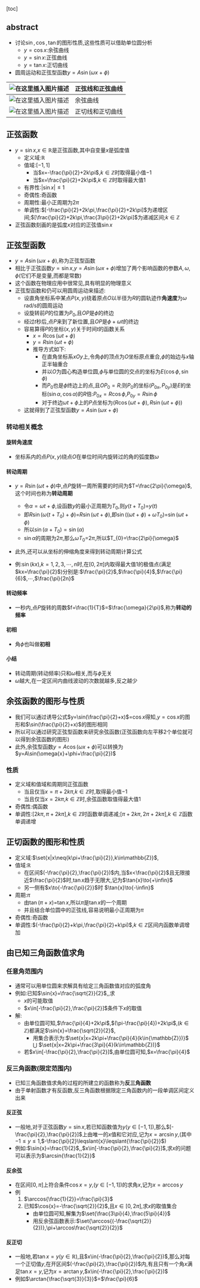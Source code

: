 [toc]

## abstract

- 讨论$\sin,\cos,\tan$的图形性质,这些性质可以借助单位圆分析
  - $y=\cos{x}$:余弦曲线
  - $y=\sin{x}$:正弦曲线
  - $y=\tan{x}$:正切曲线
- 圆周运动和正弦型函数$y=A\sin(\omega{x}+\phi)$

| ![在这里插入图片描述](https://img-blog.csdnimg.cn/73f2c68d851147bd8355cddff4cc6248.png) | 正弦线和正弦曲线 |
| ------------------------------------------------------------ | ---------------- |
| ![在这里插入图片描述](https://img-blog.csdnimg.cn/380378d09d0346a6a675f1128d4aba02.png) | 余弦曲线         |
| ![在这里插入图片描述](https://img-blog.csdnimg.cn/cf88b7794b3749a1b5c38f7d12f594e8.png) | 正切线和正切曲线 |





## 正弦函数

- $y=\sin{x}$,$x\in\mathbb{R}$是正弦函数,其中自变量$x$是弧度值
  - 定义域:$\mathbb{R}$
  - 值域:$[-1,1]$
    - 当$x=-\frac{\pi}{2}+2k\pi$,$k\in\mathbb{Z}$时取得最小值$-1$
    - 当$x=\frac{\pi}{2}+2k\pi$,$k\in\mathbb{Z}$时取得最大值1
  - 有界性:$|\sin{x}|\leqslant{1}$
  - 奇偶性:奇函数
  - 周期性:最小正周期为$2\pi$
  - 单调性:$[-\frac{\pi}{2}+2k\pi,\frac{\pi}{2}+2k\pi]$为递增区间;$[\frac{\pi}{2}+2k\pi,\frac{3\pi}{2}+2k\pi]$为递减区间;$k\in\mathbb{Z}$
- 正弦函数刻画的是弧度$x$对应的正弦值$\sin{x}$

## 正弦型函数

- $y=A\sin(\omega{x}+\phi)$,称为正弦型函数
- 相比于正弦函数$y=\sin{x}$,$y=A\sin(\omega{x}+\phi)$增加了两个影响函数的参数$A,\omega,\phi$(它们不是变量,而都是常数)
- 这个函数在物理应用中很常见,具有明显的物理意义
- 正弦型函数和仍可以用圆周运动来描述:
  - 设直角坐标系中某点$P(x,y)$绕着原点$O$以半径为$R$的圆轨迹作**角速度**为$\omega$ rad/s的圆周运动
  - 设旋转前$P$的位置为$P_0$,且$OP$是$\phi$的终边
  - 经过$t$秒后,点$P$来到了新位置,且$OP$是$\phi+\omega{t}$的终边
  - 容易算得$P$的坐标$(x,y)$关于时间$t$的函数关系
    - $x=R\cos(\omega{t}+\phi)$
    - $y=R\sin(\omega{t}+\phi)$
    - 推导方式如下:
      - 在直角坐标系$xOy$上,令角$\phi$的顶点为$O$坐标原点重合,$\phi$的始边与$x$轴正半轴重合
      - 并以$O$为圆心构造单位圆,$\phi$与单位圆的交点的坐标为$E(\cos\phi,\sin{\phi})$
      - 而$P_0$也是$\phi$终边上的点,且$OP_0=R$;则$P_0$的坐标$(P_{0x},P_{0y})$是$E$的坐标$(\sin\alpha,\cos\alpha)$的$R$倍:$P_{0x}=R\cos\phi$,$P_{0y}=R\sin\phi$
      - 对于终边$\omega{t}+\phi$上的$P$点坐标为$(R\cos(\omega{t}+\phi),R\sin(\omega{t}+\phi))$
  - 这就得到了正弦型函数$y=A\sin(\omega{x}+\phi)$

### 转动相关概念

#### 旋转角速度

- 坐标系内的点$P(x,y)$绕点$O$在单位时间内旋转过的角的弧度数$\omega$

#### 转动周期

- $y=R\sin(\omega{t}+\phi)$中,点$P$旋转一周所需要的时间为$T=\frac{2\pi}{\omega}$,这个时间也称为**转动周期**

  - 令$\alpha=\omega{t}+\phi$,设函数$y$的最小正周期为$T_0$,则$y(t+T_0)$=$y(t)$
  - 即$R\sin(\omega{(t+T_0)}+\phi)$=$R\sin(\omega{t}+\phi)$,即$\sin((\omega{t}+\phi)+\omega T_0)$=$\sin(\omega{t}+\phi)$
  - 所以$\sin(\alpha+T_0)=\sin(\alpha)$
  - $\sin\alpha$的周期为$2\pi$,那么$\omega{T_0}$=$2\pi$,所以$T_{0}=\frac{2\pi}{\omega}$

- 此外,还可以从坐标的伸缩角度来得到转动周期计算公式

- 例:$\sin(kx)$,$k=1,2,3,\cdots,n$时,在$[0,2\pi]$内取得最大值1的极值点(满足$kx=\frac{\pi}{2}$)分别是:$\frac{\pi}{2}$,$\frac{\pi}{4}$,$\frac{\pi}{6}$,$\cdots$,$\frac{\pi}{2n}$

  

#### 转动频率

- 一秒内,点$P$旋转的周数$f=\frac{1}{T}$=$\frac{\omega}{2\pi}$,称为**转动的频率**

#### 初相

- 角$\phi$也叫做**初相**

#### 小结

- 转动周期(转动频率)只和$\omega$相关,而与$\phi$无关
- $\omega$越大,在一定区间内曲线波动的次数就越多,反之越少

## 余弦函数的图形与性质

- 我们可以通过诱导公式$y=\sin(\frac{\pi}{2}+x)$=$\cos{x}$得知,$y=\cos{x}$的图形和$\sin(\frac{\pi}{2}+x)$的图形相同
- 所以可以通过研究正弦型函数来研究余弦函数(正弦函数向左平移2个单位就可以得到余弦函数的图形)
- 此外,余弦型函数$y=A\cos(\omega{x}+\phi)$可以转换为$y=A\sin(\omega{x}+\phi+\frac{\pi}{2})$

### 性质

- 定义域和值域和周期同正弦函数
  - 当且仅当$x=\pi+2k\pi$,$k\in\mathbb{Z}$时,取得最小值$-1$
  - 当且仅当$x=2k\pi$,$k\in\mathbb{Z}$时,余弦函数取值得最大值1
- 奇偶性:偶函数
- 单调性:$[2k\pi,\pi+2k\pi]$,$k\in\mathbb{Z}$时函数单调递减;$[\pi+2k\pi,2\pi+2k\pi]$,$k\in\mathbb{Z}$函数单调递增

## 正切函数的图形和性质



- 定义域:$\set{x|x\neq{k\pi+\frac{\pi}{2}},k\in\mathbb{Z}}$,
- 值域:$\mathbb{R}$
  - 在区间$(-\frac{\pi}{2},\frac{\pi}{2})$内,当$x<\frac{\pi}{2}$且无限接近$\frac{\pi}{2}$时,$\tan{x}$趋于无限大,记为$\tan{x}\to{+\infin}$
  - 另一侧有$x\to{-\frac{\pi}{2}}$时 $\tan{x}\to{-\infin}$
- 周期:$\pi$
  - 由$\tan(\pi+x)$=$\tan{x}$,所以$\pi$是$\tan{x}$的一个周期
  - 并且结合单位圆中的正弦线,容易说明最小正周期为$\pi$
- 奇偶性:奇函数
- 单调性:$(-\frac{\pi}{2}+k\pi,\frac{\pi}{2}+k\pi)$,$k\in\mathbb{Z}$区间内函数单调增加

## 由已知三角函数值求角

### 任意角范围内

- 通常可以用单位圆来求解具有给定三角函数值对应的弧度角
- 例如:已知$\sin{x}=\frac{\sqrt{2}}{2}$,,求
  - $x$的可能取值
  - $x\in[-\frac{\pi}{2},\frac{\pi}{2}]$条件下$x$的取值
- 解:
  - 由单位圆可知,$\frac{\pi}{4}+2k\pi$,$(\pi-\frac{\pi}{4})+2k\pi$,$(k\in\mathbb{Z})$都满足$\sin{x}=\frac{\sqrt{2}}{2}$,
    - 用集合表示为:$\set{x|x=2k\pi+\frac{\pi}{4}(k\in{\mathbb{Z}})}$ $\bigcup$ $\set{x|x=2k\pi+\frac{3\pi}{4}(k\in\mathbb{Z})}$
  - 若$x\in[-\frac{\pi}{2},\frac{\pi}{2}]$,由单位圆可知,$x=\frac{\pi}{4}$

### 反三角函数(限定范围内)

- 已知三角函数值求角的过程的所建立的函数称为**反三角函数**
- 由于单射函数才有反函数,反三角函数根据限定三角函数内的一段单调区间定义出来

#### 反正弦

- 一般地,对于正弦函数$y=\sin{x}$,若已知函数值为$y(y\in[-1,1])$,那么$[-\frac{\pi}{2},\frac{\pi}{2}]$上由唯一的$x$值和它对应,记为$x=\arcsin{y}$,(其中$-1\leqslant{y}\leqslant{1}$,$-\frac{\pi}{2}\leqslant{x}\leqslant{\frac{\pi}{2}}$)
- 例如:$\sin{x}=\frac{1}{2}$,,$x\in[-\frac{\pi}{2},\frac{\pi}{2}]$,求$x$的问题可以表示为$\arcsin{\frac{1}{2}}$

#### 反余弦

- 在区间$[0,\pi]$上符合条件$\cos{x}=y$,$(y\in[-1,1])$的求角$x$,记为$x=\arccos{y}$
- 例
  1. $\arccos{\frac{1}{2}}=\frac{\pi}{3}$
  2. 已知$\cos{x}=-\frac{\sqrt{2}}{2}$,且$x\in[0,2\pi]$,求$x$的取值集合
     - 由单位圆可知,解集为$\set{\frac{3\pi}{4},\frac{5\pi}{4}}$
     - 用反余弦函数表示:$\set{\arccos{(-\frac{\sqrt{2}}{2})},\pi+\arccos\frac{\sqrt{2}}{2}}$

####  反正切

- 一般地,若$\tan{x}=y(y\in\mathbb{R})$,且$x\in(-\frac{\pi}{2},\frac{\pi}{2})$,那么对每一个正切值$y$,在开区间$(-\frac{\pi}{2},\frac{\pi}{2})$内,有且只有一个角$x$满足$\tan{x}=y$,记为$x=\arctan{y}$,$x\in(-\frac{\pi}{2},\frac{\pi}{2})$
- 例如$\arctan{\frac{\sqrt{3}}{3}}$=$\frac{\pi}{6}$





